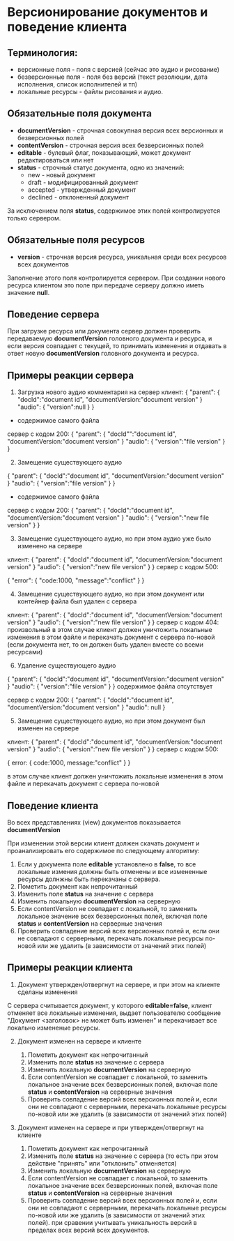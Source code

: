 Версионирование документов и поведение клиента
================================

Терминология:
-------------------------------

* версионные поля - поля с версией (сейчас это аудио и рисование)
* безверсионные поля - поля без версий (текст резолюции, дата исполнения, список исполнителей и тп)
* локальные ресурсы - файлы рисования и аудио.

Обязательные поля документа
-------------------------------

* **documentVersion** - строчная совокупная версия всех версионных и безверсионных полей
* **contentVersion** - строчная версия всех безверсионных полей
* **editable** - булевый флаг, показывающий, может документ редактироваться или нет
* **status** - строчный статус документа, одно из значений:
	* new - новый документ
	* draft - модифицированный документ
	* accepted - утвержденный документ
	* declined - отклоненный документ

За исключением поля **status**, содержимое этих полей контролируется только сервером.

Обязательные поля ресурсов
-------------------------------
* **version** - строчная версия ресурса, уникальная среди всех ресурсов всех документов

Заполнение этого поля контролируется сервером. При создании нового ресурса клиентом это поле при передаче серверу должно иметь значение **null**.

Поведение сервера
-------------------------------
При загрузке ресурса или документа сервер должен проверить передаваемую **documentVersion** головного документа и ресурса, и если версия совпадает с текущей, то принимать изменения и  отдавать в ответ новую **documentVersion** головного документа и ресурса.

Примеры реакции сервера
-------------------------------
1. Загрузка нового аудио комментария на сервер
клиент:
{
	"parent":
	{
		"docId":"document id",
		"documentVersion:"document version"
	}
	"audio":
	{
		"version":null
	}
}
+ содержимое самого файла

сервер с кодом 200:
{
	"parent":
	{
		"docId"":"document id",
		"documentVersion:"document version"
	}
	"audio":
	{
		"version":"file version"
	}
}

2. Замещение существующего аудио

{
	"parent":
	{
		"docId":"document id",
		"documentVersion:"document version"
	}
	"audio":
	{
		"version":"file version"
	}
}
+ содержимое самого файла

сервер с кодом 200:
{
	"parent":
	{
		"docId":"document id",
		"documentVersion:"document version"
	}
	"audio":
	{
		"version":"new file version"
	}
}

3. Замещение существующего аудио, но при этом аудио уже было изменено на сервере

клиент:
{
	"parent":
	{
		"docId":"document id",
		"documentVersion:"document version"
	}
	"audio":
	{
		"version":"new file version"
	}
}
сервер с кодом 500:

{
	"error":
	{
		"code:1000,
		"message":"conflict"
	}
}

4. Замещение существующего аудио, но при этом документ или контейнер файла был удален с сервера

клиент:
{
	"parent":
	{
		"docId":"document id",
		"documentVersion:"document version"
	}
	"audio":
	{
		"version":"new file version"
	}
}
сервер с кодом 404:
произвольный
в этом случае клиент должен уничтожить локальные изменения в этом файле и перекачать документ с сервера по-новой (если документа нет, то он должен быть удален вместе со всеми ресурсами)

6. Удаление существующего аудио

{
	"parent":
	{
		"docId":"document id",
		"documentVersion:"document version"
	}
	"audio":
	{
		"version":"file version"
	}
}
содержимое файла отсутствует

сервер с кодом 200:
{
	"parent":
	{
		"docId":"document id",
		"documentVersion:"document version"
	}
	"audio": null
}

5. Замещение существующего аудио, но при этом документ был изменен на сервере

клиент:
{
	"parent":
	{
		"docId":"document id",
		"documentVersion:"document version"
	}
	"audio":
	{
		"version":"new file version"
	}
}
сервер с кодом 500:

{
	error:
	{
		code:1000,
		message:"conflict"
	}
}

в этом случае клиент должен уничтожить локальные изменения в этом файле и перекачать документ с сервера по-новой

Поведение клиента
-------------------------------

Во всех представлениях (view) документов показывается **documentVersion**

При изменении этой версии клиент должен скачать документ и проанализировать его содержимое по следующему алгоритму:

1. Если у документа поле **editable** установлено в **false**, то все локальные измения должны быть отменены и все измененные ресурсы долнжны быть перекачаны с сервера.
2. Пометить документ как непрочитанный
3. Изменить поле **status** на значение с сервера
4. Изменить локальную **documentVersion** на серверную
5. Если contentVersion не совпадает с локальной, то заменить локальное значение всех безверсионных полей, включая поле **status** и **contentVersion** на серверные значения
6. Проверить совпадение версий всех версионных полей и, если они не совпадают с серверными, перекачать локальные ресурсы по-новой или же удалить (в зависимости от значений этих полей)

Примеры реакции клиента
-------------------------------

1. Документ утвержден/отвергнут на сервере, и при этом на клиенте сделаны изменения

С сервера считывается документ, у которого **editable=false**, клиент отменяет все локальные изменения, выдает пользователю сообщение "Документ <заголовок> не может быть изменен" и перекачивает все локально измененые ресурсы.

2. Документ изменен на сервере и клиенте

	1. Пометить документ как непрочитанный
	2. Изменить поле **status** на значение с сервера
	3. Изменить локальную **documentVersion** на серверную
	4. Если contentVersion не совпадает с локальной, то заменить локальное значение всех безверсионных полей, включая поле **status** и **contentVersion** на серверные значения
	5. Проверить совпадение версий всех версионных полей и, если они не совпадают с серверными, перекачать локальные ресурсы по-новой или же удалить (в зависимости от значений этих полей)

3. Документ изменен на сервере и при утвержден/отвергнут на клиенте

	1. Пометить документ как непрочитанный
	2. Изменить поле **status** на значение с сервера (то есть при этом действие "принять" или "отклонить" отменяется)
	3. Изменить локальную **documentVersion** на серверную
	4. Если contentVersion не совпадает с локальной, то заменить локальное значение всех безверсионных полей, включая поле **status** и **contentVersion** на серверные значения
	5. Проверить совпадение версий всех версионных полей и, если они не совпадают с серверными, перекачать локальные ресурсы по-новой или же удалить (в зависимости от значений этих полей). при сравении учитывать уникальность версий в пределах всех версий всех документов.